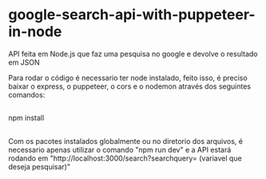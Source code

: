 # google-search-api-with-puppeteer-in-node
API feita em Node.js que faz uma pesquisa no google e devolve o resultado em JSON

Para rodar o código é necessario ter node instalado, feito isso, é preciso baixar o express, o puppeteer, o cors e o nodemon através dos seguintes comandos:

##
npm install
##

Com os pacotes instalados globalmente ou no diretorio dos arquivos, é necessario apenas utilizar o comando "npm run dev" e a API estará rodando em "http://localhost:3000/search?searchquery= (variavel que deseja pesquisar)"
